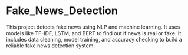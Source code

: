 # Fake_News_Detection
This project detects fake news using NLP and machine learning. It uses models like TF-IDF, LSTM, and BERT to find out if news is real or fake. It includes data cleaning, model training, and accuracy checking to build a reliable fake news detection system.
